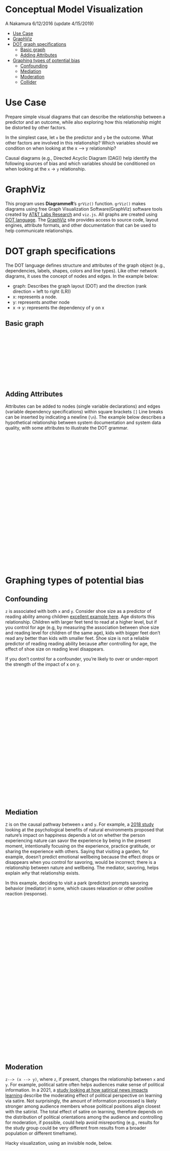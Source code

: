 Conceptual Model Visualization
================
A Nakamura
6/12/2016 (update 4/15/2019)

-   <a href="#use-case" id="toc-use-case">Use Case</a>
-   <a href="#graphviz" id="toc-graphviz">GraphViz</a>
-   <a href="#dot-graph-specifications"
    id="toc-dot-graph-specifications">DOT graph specifications</a>
    -   <a href="#basic-graph" id="toc-basic-graph">Basic graph</a>
    -   <a href="#adding-attributes" id="toc-adding-attributes">Adding
        Attributes</a>
-   <a href="#graphing-types-of-potential-bias"
    id="toc-graphing-types-of-potential-bias">Graphing types of potential
    bias</a>
    -   <a href="#confounding" id="toc-confounding">Confounding</a>
    -   <a href="#mediation" id="toc-mediation">Mediation</a>
    -   <a href="#moderation" id="toc-moderation">Moderation</a>
    -   <a href="#collider" id="toc-collider">Collider</a>

# Use Case

Prepare simple visual diagrams that can describe the relationship
between a predictor and an outcome, while also exploring how this
relationship might be distorted by other factors.

In the simplest case, let `x` be the predictor and `y` be the outcome.
What other factors are involved in this relationship? Which variables
should we condition on when looking at the x –\> y relationship?

Causal diagrams (e.g., Directed Acyclic Diagram (DAG)) help identify the
following sources of bias and which variables should be conditioned on
when looking at the `x` -\> `y` relationship.

# GraphViz

This program uses **DiagrammeR**’s `grViz()` function. `grViz()` makes
diagrams using free Graph Visualization Software(GraphViz) software
tools created by [AT&T Labs
Research](https://en.wikipedia.org/wiki/AT%26T_Labs) and `viz.js`. All
graphs are created using [DOT
language](https://www.graphviz.org/doc/info/lang.html). The
[GraphViz](https://www.graphviz.org/doc/info/shapes.html) site provides
access to source code, layout engines, attribute formats, and other
documentation that can be used to help communicate relationships.

# DOT graph specifications

The DOT language defines structure and attributes of the graph object
(e.g., dependencies, labels, shapes, colors and line types). Like other
network diagrams, it uses the concept of nodes and edges. In the example
below:

-   graph: Describes the graph layout (DOT) and the direction (rank
    direction = left to right (LR))
-   x: represents a node.
-   y: represents another node
-   x -\> y: represents the dependency of y on x

## Basic graph

<center>
<div id="htmlwidget-565fb98d1f9f3e27e2ce" style="width:672px;height:150px;" class="grViz html-widget"></div>
<script type="application/json" data-for="htmlwidget-565fb98d1f9f3e27e2ce">{"x":{"diagram":"digraph {\n           graph[layout = dot, rankdir = LR]\n           x\n           y\n           x -> y\n}","config":{"engine":"dot","options":null}},"evals":[],"jsHooks":[]}</script>
</center>

## Adding Attributes

Attributes can be added to nodes (single variable declarations) and
edges (variable dependency specifications) within square brackets `[]`
Line breaks can be inserted by indicating a newline (`\n`). The example
below describes a hypothetical relationship between system documentation
and system data quality, with some attributes to illustrate the DOT
grammar.

<center>
<div id="htmlwidget-4737d2c6e419682ede03" style="width:672px;height:400px;" class="grViz html-widget"></div>
<script type="application/json" data-for="htmlwidget-4737d2c6e419682ede03">{"x":{"diagram":"digraph {\n           graph[layout = dot, rankdir = LR]\n           x[label = \"x\n(documentation)\", shape= folder, color=\"darkgreen\",  style = filled, fillcolor=\"lightblue\"]\n           y[label = \"y\n(data quality)\",   shape= cylinder,color=\"darkgrey\"]\n           w[label = \"some other \n unmeasured factor\", color=\"lightgrey\"]\n           x -> y [color = \"blue\", arrowhead = curve]\n}","config":{"engine":"dot","options":null}},"evals":[],"jsHooks":[]}</script>
</center>

# Graphing types of potential bias

## Confounding

`z` is associated with both `x` and `y`. Consider shoe size as a
predictor of reading ability among children [excellent example
here](https://ams005-spring17-02.courses.soe.ucsc.edu/system/files/attachments/Correlation.pdf).
Age distorts this relationship. Children with larger feet tend to read
at a higher level, but if you control for age (e.g, by measuring the
association between shoe size and reading level for children of the same
age), kids with bigger feet don’t read any better than kids with smaller
feet. Shoe size is not a reliable predictor of reading reading ability
because after controlling for age, the effect of shoe size on reading
level disappears.

If you don’t control for a confounder, you’re likely to over or
under-report the strength of the impact of x on y.

<center>
<div id="htmlwidget-55e4e388489c2dd1450c" style="width:672px;height:400px;" class="grViz html-widget"></div>
<script type="application/json" data-for="htmlwidget-55e4e388489c2dd1450c">{"x":{"diagram":"digraph {\n           graph[layout = dot, rankdir = TB]  \n\nsubgraph cluster1 {\nlabel = \"Relationship\"\n           z\n           x\n           y\n           z -> x\n           z -> y\n}\n\nsubgraph cluster2 {\nlabel = \"Example\"\n           age [label = \"age ⌛\"]\n           shoe[label = \"Shoe size 👣\"]\n           reading[label=\"reading level 🕮 \"]\n           age -> shoe\n           age -> reading\n}\n\n}\n\n","config":{"engine":"dot","options":null}},"evals":[],"jsHooks":[]}</script>
</center>

## Mediation

`Z` is on the causal pathway between `x` and `y`. For example, a [2018
study](https://www.internationaljournalofwellbeing.org/index.php/ijow/article/view/621)
looking at the psychological benefits of natural environments proposed
that nature’s impact on happiness depends a lot on whether the person
experiencing nature can savor the experience by being in the present
moment, intentionally focusing on the experience, practice gratitude, or
sharing the experience with others. Saying that visiting a garden, for
example, doesn’t predict emotional wellbeing because the effect drops or
disappears when you control for savoring, would be incorrect; there is a
relationship between nature and wellbeing. The mediator, savoring, helps
explain *why* that relationship exists.

In this example, deciding to visit a park (predictor) prompts savoring
behavior (mediator) in some, which causes relaxation or other positive
reaction (response).

<center>
<div id="htmlwidget-33736fff0830f6e64df9" style="width:672px;height:480px;" class="grViz html-widget"></div>
<script type="application/json" data-for="htmlwidget-33736fff0830f6e64df9">{"x":{"diagram":"digraph D {\n           graph[layout = dot, rankdir = TB]  \n\nsubgraph cluster0 {\nlabel = \"Relationship\"\n           z\n           x\n           y\n           z -> x -> y\n}\n\nsubgraph cluster1 {\nlabel = \"Example\"\n           park\n           savor\n           happiness\n           park -> savor -> happiness\n           \n           subgraph {\n           node [shape = none]\n      \n           p [label= \"⛱\", fontsize=20]\n           s [label= \"☙\", fontsize=20]\n           h [label= \"😊\", fontsize=20]\n           p -> s -> h [color=\"white\"]\n}\n}\n\n}\n\n","config":{"engine":"dot","options":null}},"evals":[],"jsHooks":[]}</script>
</center>

## Moderation

`z--> (x --> y)`, where `z`, if present, changes the relationship
between `x` and `y`. For example, political satire often helps audiences
make sense of political information. In a 2021, a [study looking at how
satirical news impacts
learning](https://journals.sagepub.com/doi/full/10.1177/00936502211032100)
describe the moderating effect of political perspective on learning via
satire. Not surprisingly, the amount of information processed is likely
stronger among audience members whose political positions align closest
with the satirist. The total effect of satire on learning, therefore
depends on the distribution of political orientations among the audience
and controlling for moderation, if possible, could help avoid
misreporting (e.g., results for the study group could be very different
from results from a broader population or different timeframe).

Hacky visualization, using an invisible node, below.

<center>
<div id="htmlwidget-e3b017edd6b782cf5013" style="width:672px;height:400px;" class="grViz html-widget"></div>
<script type="application/json" data-for="htmlwidget-e3b017edd6b782cf5013">{"x":{"diagram":"digraph {\n           graph[layout = dot, rankdir = TB] \n           newrank=true\n\nsubgraph cluster2 {\nlabel = \"Relationship\"\n\n           emid2 [label=\"\", shape=none, height=0, width=0]\n           x -> emid2 [arrowhead = none]\n           z -> emid2\n           emid2 -> y \n           \n{rank=same;x,y,emid2}\n}\n\nsubgraph cluster1 {\nlabel = \"Example\"\n\n           emid1[label=\"\", shape=none, height=0, width=0]\n           learning\n           satire -> emid1\n           perspective -> emid1 [arrowhead = none]\n           emid1 -> learning \n           \n{rank=same;satire,learning,emid1}\n}\n\n}\n\n","config":{"engine":"dot","options":null}},"evals":[],"jsHooks":[]}</script>
</center>

## Collider

`x --> Z <-- y`. `z` is a common effect (collider) of both `x` and `y`.
Selection bias may be the most common example of conditioning on an
intermediate factor as colliders can be tough to detect. One of the more
famous examples in epidemiology is (Yerushalmy’s 1964
study)\[<https://www.sciencedirect.com/science/article/abs/pii/0002937864905095>\]
that smoking potentially protective among babies with low birthweight
(LBWT). Later analysess, by Yerushalmy and others, proposed that the
initial, paradoxical finding was likely due to selection (AKA collider)
bias. Among LBWT babies of smoking moms, smoking is a likely cause of
LBWT. Among LBWT babies of non-smoking moms, smoking is ruled out as a
cause for LBWT, which suggests the non-smoking moms in the study likely
had other causes of LBWT, like a birth defect, which carries a much
higher risk of mortality. Controlling for LBWT in the study design
created an unfair comparison between the smoking (lower risk) and
non-smoking (higher risk) groups.If he could have controlled for birth
defects, the protective effects of smoking on survival likely would have
disappeared. Controlling statistically creates a spurious dependence
between x and y.

For a great description of colliders and graphical approaches to finding
them, see [Saunder’s “back door” diagram
method](https://biostat.app.vumc.org/wiki/pub/Main/ContinuingEdu/CTSaunders_CausalDiagrams.pdf).

An approach to graphing the “Smoking-Birthweight Paradox” in DiagrammeR
appears below.

<center>
<div id="htmlwidget-ad239312c5baac0934e9" style="width:672px;height:480px;" class="grViz html-widget"></div>
<script type="application/json" data-for="htmlwidget-ad239312c5baac0934e9">{"x":{"diagram":"digraph {\n           graph[layout = dot, rankdir = TB]\ncenter=true;\n\nsubgraph cluster1 {\nlabel=\"Relationship\"\n           z [shape=doubleoctagon]\n           z -> y\n           w -> z\n           x -> z\n           x -> y\n           w -> y\n}\n\n subgraph cluster2 {\n \n label=\"Example\"\n           lbwt [shape=doubleoctagon]\n           lbwt -> mortality\n           birthdefect -> lbwt\n           smoking -> lbwt\n           smoking ->mortality\n           birthdefect -> mortality\n }\n\n}\n\n","config":{"engine":"dot","options":null}},"evals":[],"jsHooks":[]}</script>
</center>

One bias not discussed above is omitted variable bias (i.e. no
adjustment for crucial confounding variables).
